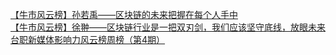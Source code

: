   
[【牛市风云榜】孙若禹——区块链的未来把握在每个人手中](http://www.dianyue.me/archives/128/vaifejonk2zw8zhl/)  
[【牛市风云榜】徐翀——区块链行业是一把双刃剑，我们应该坚守底线，放眼未来](http://www.dianyue.me/archives/035/bxi7elryjh32e1aj/)  
[台职新媒体影响力风云榜周榜（第4期）](http://www.dianyue.me/archives/859/yyi05bljiuwh0xi0/)